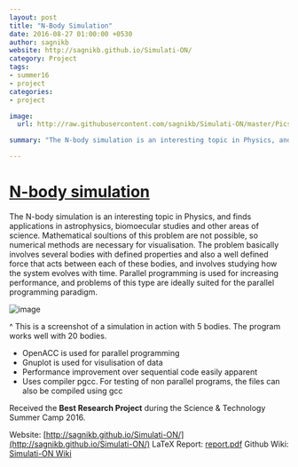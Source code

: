 ```yaml
---
layout: post
title: "N-Body Simulation"
date: 2016-08-27 01:00:00 +0530
author: sagnikb
website: http://sagnikb.github.io/Simulati-ON/
category: Project
tags:
- summer16
- project
categories:
- project

image:
  url: http://raw.githubusercontent.com/sagnikb/Simulati-ON/master/Pics/simulation.jpg

summary: "The N-body simulation is an interesting topic in Physics, and finds applications in astrophysics, biomoecular studies"

---
```


# [N-body simulation](http://sagnikb.github.io/Simulati-ON/)

The N-body simulation is an interesting topic in Physics, and finds applications in astrophysics, biomoecular studies and other areas of science. Mathematical soultions of this problem are not possible, so numerical methods are necessary for visualisation. The problem basically involves several bodies with defined properties and also a well defined force that acts between each of these bodies, and involves studying how the system evolves with time. Parallel programming is used for increasing performance, and problems of this type are ideally suited for the parallel programming paradigm.

![image](https://upload.wikimedia.org/wikipedia/commons/b/b0/Galaxy_cluster_sim.png)

^ This is a screenshot of a simulation in action with 5 bodies. The program works well with 20 bodies.

* OpenACC is used for parallel programming
* Gnuplot is used for visulisation of data
* Performance improvement over sequential code easily apparent
* Uses compiler pgcc. For testing of non parallel programs, the files can also be compiled using gcc

Received the **Best Research Project** during the Science & Technology Summer
Camp 2016.

Website: [http://sagnikb.github.io/Simulati-ON/](http://sagnikb.github.io/Simulati-ON/)
LaTeX Report: [report.pdf](http://github.com/sagnikb/documentation/report.pdf)
Github Wiki: [Simulati-ON Wiki](https://github.com/sagnikb/Simulati-ON/wiki)
